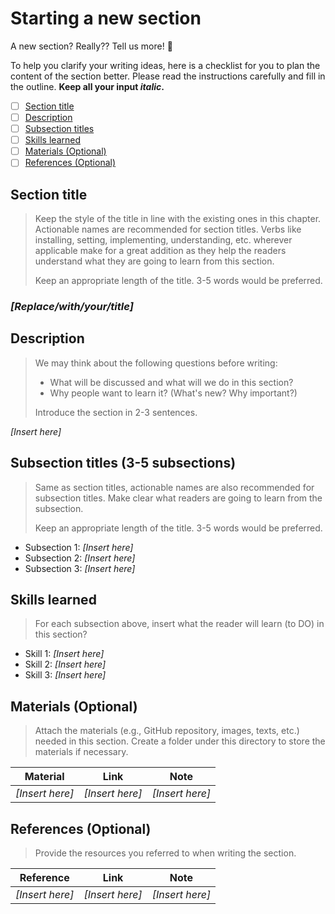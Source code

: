 # Starting a new section

A new section? Really?? Tell us more! 👏

To help you clarify your writing ideas, here is a checklist for you to plan the content of the section better. Please read the instructions carefully and fill in the outline. **Keep all your input *italic*.**

- [ ] [Section title](#section-title)
- [ ] [Description](#description)
- [ ] [Subsection titles](#subsection-titles-3-5-subsections)
- [ ] [Skills learned](#skills-learned)
- [ ] [Materials (Optional)](#materials-optional)
- [ ] [References (Optional)](#references-optional)

## Section title
> Keep the style of the title in line with the existing ones in this chapter. Actionable names are recommended for section titles. Verbs like installing, setting, implementing, understanding, etc. wherever applicable make for a great addition as they help the readers understand what they are going to learn from this section.
>
> Keep an appropriate length of the title. 3-5 words would be preferred.

### *[Replace/with/your/title]*

## Description
> We may think about the following questions before writing:
> - What will be discussed and what will we do in this section?
> - Why people want to learn it? (What's new? Why important?)
>
> Introduce the section in 2-3 sentences.

*[Insert here]*

## Subsection titles (3-5 subsections)
> Same as section titles, actionable names are also recommended for subsection titles. Make clear what readers are going to learn from the subsection.
>
> Keep an appropriate length of the title. 3-5 words would be preferred.


- Subsection 1: *[Insert here]*
- Subsection 2: *[Insert here]*
- Subsection 3: *[Insert here]*

## Skills learned
> For each subsection above, insert what the reader will learn (to DO) in this section?

- Skill 1: *[Insert here]*
- Skill 2: *[Insert here]*
- Skill 3: *[Insert here]*

## Materials (Optional)
> Attach the materials (e.g., GitHub repository, images, texts, etc.) needed in this section. Create a folder under this directory to store the materials if necessary.

|Material|Link|Note|
|:----:|:---:|:---:|
|*[Insert here]*|*[Insert here]*|*[Insert here]*|

## References (Optional)
> Provide the resources you referred to when writing the section.

|Reference|Link|Note|
|:-----:|:---:|:---:|
|*[Insert here]*|*[Insert here]*|*[Insert here]*|